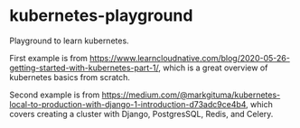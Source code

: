 # kubernetes-playground
Playground to learn kubernetes.

First example is from https://www.learncloudnative.com/blog/2020-05-26-getting-started-with-kubernetes-part-1/, which is a great overview of kubernetes basics from scratch.

Second example is from https://medium.com/@markgituma/kubernetes-local-to-production-with-django-1-introduction-d73adc9ce4b4, which covers creating a cluster with Django, PostgresSQL, Redis, and Celery.